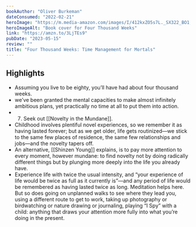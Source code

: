 ```yaml
---
bookAuthor: "Oliver Burkeman"
dateConsumed: "2022-02-21"
heroImage: "https://m.media-amazon.com/images/I/412kxZO5s7L._SX322_BO1,204,203,200_.jpg"
heroImageAlt: "Book cover for Four Thousand Weeks"
link: "https://amzn.to/3LjTEs9"
pubDate: "2023-05-15"
review: ""
title: "Four Thousand Weeks: Time Management for Mortals"
---
```


## Highlights

- Assuming you live to be eighty, you’ll have had about four thousand weeks.
- we’ve been granted the mental capacities to make almost infinitely ambitious plans, yet practically no time at all to put them into action.
- 7. Seek out [[Novelty in the Mundane]].
- Childhood involves plentiful novel experiences, so we remember it as having lasted forever; but as we get older, life gets routinized—we stick to the same few places of residence, the same few relationships and jobs—and the novelty tapers off.
- An alternative, [[Shinzen Young]] explains, is to pay more attention to every moment, however mundane: to find novelty not by doing radically different things but by plunging more deeply into the life you already have.
- Experience life with twice the usual intensity, and “your experience of life would be twice as full as it currently is”—and any period of life would be remembered as having lasted twice as long. Meditation helps here. But so does going on unplanned walks to see where they lead you, using a different route to get to work, taking up photography or birdwatching or nature drawing or journaling, playing “I Spy” with a child: anything that draws your attention more fully into what you’re doing in the present.
